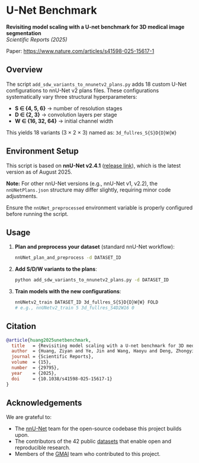 # U-Net Benchmark

**Revisiting model scaling with a U-net benchmark for 3D medical image segmentation**  
*Scientific Reports (2025)*

Paper: https://www.nature.com/articles/s41598-025-15617-1

## Overview

The script `add_sdw_variants_to_nnunetv2_plans.py` adds 18 custom U-Net configurations to nnU-Net v2 plans files. These configurations systematically vary three structural hyperparameters:

- **S ∈ {4, 5, 6}** → number of resolution stages
- **D ∈ {2, 3}** → convolution layers per stage  
- **W ∈ {16, 32, 64}** → initial channel width

This yields 18 variants (3 × 2 × 3) named as: `3d_fullres_S{S}D{D}W{W}`

## Environment Setup

This script is based on **nnU-Net v2.4.1** ([release link](https://github.com/MIC-DKFZ/nnUNet/releases/tag/v2.4.1)), which is the latest version as of August 2025.

**Note:** For other nnU-Net versions (e.g., nnU-Net v1, v2.2), the `nnUNetPlans.json` structure may differ slightly, requiring minor code adjustments.

Ensure the `nnUNet_preprocessed` environment variable is properly configured before running the script.

## Usage

1. **Plan and preprocess your dataset** (standard nnU-Net workflow):
   ```bash
   nnUNet_plan_and_preprocess -d DATASET_ID
   ```

2. **Add S/D/W variants to the plans**:
   ```bash
   python add_sdw_variants_to_nnunetv2_plans.py -d DATASET_ID
   ```

3. **Train models with the new configurations**:
   ```bash
   nnUNetv2_train DATASET_ID 3d_fullres_S{S}D{D}W{W} FOLD
   # e.g., nnUNetv2_train 5 3d_fullres_S4D2W16 0
   ```



## Citation

```bibtex
@article{huang2025unetbenchmark,
  title   = {Revisiting model scaling with a U-net benchmark for 3D medical image segmentation},
  author  = {Huang, Ziyan and Ye, Jin and Wang, Haoyu and Deng, Zhongying and Yang, Zhikai and Su, Yanzhou and Liu, Jie and Li, Tianbin and Gu, Yun and Zhang, Shaoting and Qiao, Yu and Gu, Lixu and He, Junjun},
  journal = {Scientific Reports},
  volume  = {15},
  number  = {29795},
  year    = {2025},
  doi     = {10.1038/s41598-025-15617-1}
}
```

## Acknowledgements

We are grateful to:
- The [nnU-Net](https://github.com/MIC-DKFZ/nnUNet) team for the open-source codebase this project builds upon.
- The contributors of the 42 public [datasets](https://www.nature.com/articles/s41598-025-15617-1/tables/2) that enable open and reproducible research.
- Members of the [GMAI](https://github.com/uni-medical) team who contributed to this project.


